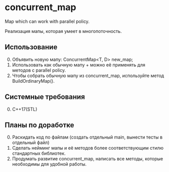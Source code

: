# concurrent_map
Map which can work with parallel policy.

Реализация мапы, которая умеет в многопоточность.

## Использование
0. Объявить новую мапу: ConcurrentMap<T, D> new_map;
1. Использовать как обычную мапу + можно её применять для методов с parallel policy.
2. Чтобы собрать обычную мапу из concurrent_map, используйте метод BuildOrdinaryMap().

## Системные требования
0. C++17(STL)

## Планы по доработке
0. Раскидать код по файлам (создать отдельный main, вынести тесты в отдельный файл)
1. Сделать нейминг мапы и её методов более соответствующим стилю стандартных библиотек.
2. Продумать развитие concurrent_map, написать все методы, которые необходимы для удобной работы.
